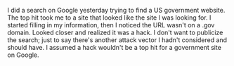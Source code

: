 I did a search on Google yesterday trying to find a US government website. The top hit took me to a site that looked like the site I was looking for. I started filling in my information, then I noticed the URL wasn't on a .gov domain. Looked closer and realized it was a hack. I don't want to publicize the search; just to say there's another attack vector I hadn't considered and should have. I assumed a hack wouldn't be a top hit for a government site on Google.

